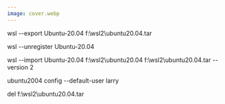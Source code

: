 ```yaml
---
image: cover.webp
---
```



wsl --export Ubuntu-20.04 f:\wsl2\ubuntu20.04.tar

wsl --unregister Ubuntu-20.04

wsl --import Ubuntu-20.04 f:\wsl2\ubuntu20.04 f:\wsl2\ubuntu20.04.tar --version 2

ubuntu2004 config --default-user larry

del f:\wsl2\ubuntu20.04.tar